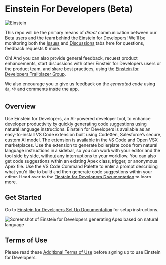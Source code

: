 # Einstein For Developers (Beta) 

![Einstein](https://github.com/forcedotcom/Einstein-GPT-for-Developers/blob/main/images/einstein-thumb.jpeg)

This repo will be the primary means of *direct* communication between our Beta users and the team behind the Einstein for Developers! We'll be monitoring both the [Issues](https://github.com/forcedotcom/Einstein-GPT-for-Developers/issues) and [Discussions](https://github.com/forcedotcom/Einstein-GPT-for-Developers/discussions) tabs here for questions, feedback requests & more. 

Oh! And you can also provide general feedback, request product enhancements, start discussions with other Einstein for Developers users or the product team, and share best practices, using the [Einstein for Developers Trailblazer Group](https://trailhead.salesforce.com/trailblazer-community/groups/0F94V000000oRJs?tab=discussion&sort=LAST_MODIFIED_DATE_DESC).

We also encourage you to give us feedback on the _generated code_ using 👍, 👎 and comments inside the app. 

## Overview

Use Einstein for Developers, an AI-powered developer tool, to enhance developer productivity by quickly generating code suggestions using natural language instructions. Einstein for Developers is available as an easy-to-install VS Code extension built using CodeGen, Salesforce’s secure, custom AI model. The extension is available in the VS Code and Open VSX marketplaces. Use the extension to generate boilerplate code from natural language instructions in a sidebar, so you can work with your editor and the tool side by side, without any interruptions to your workflow. You can also get code suggestions within an existing Apex class, trigger, or anonymous Apex file. Use the VS Code Command Palette to enter a prompt describing what you’d like to build and then generate code suggestions within your editor. Head over to the [Einstein for Developers Documentation](https://developer.salesforce.com/tools/vscode/en/einstein/einstein-overview) to learn more.


## Get Started

Go to [Einstein for Developers Set Up Documentation](https://developer.salesforce.com/tools/vscode/en/einstein/einstein-setup) for setup instructions.

![Screenshot of Einstein for Developers generating Apex based on natural language](https://github.com/forcedotcom/Einstein-GPT-for-Developers/blob/main/images/sidebartoo.png)

## Terms of Use

Please read these [Additional Terms of Use](https://developer.salesforce.com/tools/vscode/en/einstein/einstein-termsofuse) before signing up to use Einstein for Developers.
